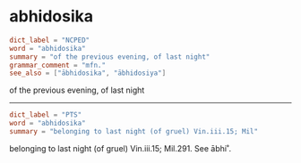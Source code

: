# abhidosika

``` toml
dict_label = "NCPED"
word = "abhidosika"
summary = "of the previous evening, of last night"
grammar_comment = "mfn."
see_also = ["ābhidosika", "ābhidosiya"]
```

of the previous evening, of last night

--------------------

``` toml
dict_label = "PTS"
word = "abhidosika"
summary = "belonging to last night (of gruel) Vin.iii.15; Mil"
```

belonging to last night (of gruel) Vin.iii.15; Mil.291. See ābhi˚.

